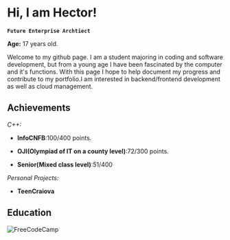 # Hi, I am Hector!
**`Future Enterprise Archtiect`**

**Age:** 17 years old.

Welcome to my github page. I am a student majoring in coding and software development, but from a young age I have been fascinated by the computer and it's functions. With this page I hope to help document my progress and contribute to my portfolio.I am interested in backend/frontend development as well as cloud management.

## Achievements

*C++:*
- **InfoCNFB**:100/400 points.

- **OJI(Olympiad of IT on a county level)**:72/300 points.

- **Senior(Mixed class level)**:51/400

*Personal Projects:*
- **TeenCraiova**

## Education

![FreeCodeCamp](https://img.shields.io/badge/Freecodecamp-%23123.svg?&style=for-the-badge&logo=freecodecamp&logoColor=green)

